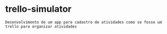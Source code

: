 # trello-simulator
    Desenvolvimento de um app para cadastro de atividades como se fosse um trello para organizar atividades
